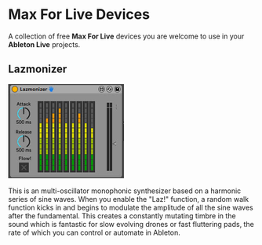 # Max For Live Devices

A collection of free **Max For Live** devices you are welcome to use in your **Ableton Live** projects.

## Lazmonizer

![Lazmonizer Screenshot](https://github.com/mlazarev/m4l/blob/main/lazmonizer/images/lazmonizer_main.jpg)

This is an multi-oscillator monophonic synthesizer based on a harmonic series of sine waves. When you enable the "Laz!" function, a random walk function kicks in and begins
to modulate the amplitude of all the sine waves after the fundamental. This creates a constantly mutating timbre in the sound which is fantastic for slow evolving drones 
or fast fluttering pads, the rate of which you can control or automate in Ableton.

